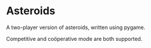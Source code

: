 # Asteroids
A two-player version of asteroids, written using pygame.

Competitive and coöperative mode are both supported.
